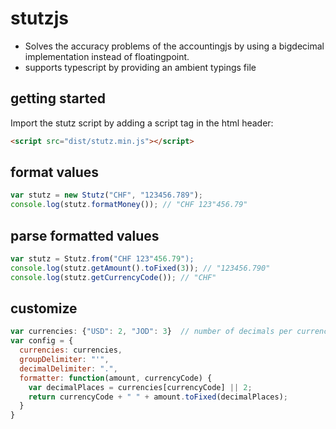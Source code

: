# stutzjs
* Solves the accuracy problems of the accountingjs by using a bigdecimal implementation instead of floatingpoint.
* supports typescript by providing an ambient typings file

## getting started
Import the stutz script by adding a script tag in the html header:
```html
<script src="dist/stutz.min.js"></script>
```

## format values
```js
var stutz = new Stutz("CHF", "123456.789");
console.log(stutz.formatMoney()); // "CHF 123"456.79" 
```

## parse formatted values
```js
var stutz = Stutz.from("CHF 123"456.79");
console.log(stutz.getAmount().toFixed(3)); // "123456.790" 
console.log(stutz.getCurrencyCode()); // "CHF" 
```

## customize
```js
var currencies: {"USD": 2, "JOD": 3}  // number of decimals per currency 
var config = {
  currencies: currencies,
  groupDelimiter: "'",
  decimalDelimiter: ".",
  formatter: function(amount, currencyCode) {
    var decimalPlaces = currencies[currencyCode] || 2;
    return currencyCode + " " + amount.toFixed(decimalPlaces);
  }
}
```
